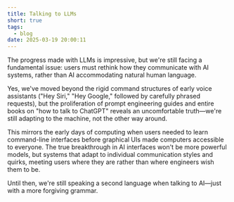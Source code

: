 ```yaml
---
title: Talking to LLMs
short: true
tags:
  - blog
date: 2025-03-19 20:00:11
---
```


The progress made with LLMs is impressive, but we're still facing a fundamental issue: users must rethink how they communicate with AI systems, rather than AI accommodating natural human language.

Yes, we've moved beyond the rigid command structures of early voice assistants ("Hey Siri," "Hey Google," followed by carefully phrased requests), but the proliferation of prompt engineering guides and entire books on "how to talk to ChatGPT" reveals an uncomfortable truth—we're still adapting to the machine, not the other way around.

This mirrors the early days of computing when users needed to learn command-line interfaces before graphical UIs made computers accessible to everyone. The true breakthrough in AI interfaces won't be more powerful models, but systems that adapt to individual communication styles and quirks, meeting users where they are rather than where engineers wish them to be.

Until then, we're still speaking a second language when talking to AI—just with a more forgiving grammar.
